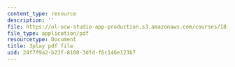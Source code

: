 ```yaml
---
content_type: resource
description: ''
file: https://ol-ocw-studio-app-production.s3.amazonaws.com/courses/18-06-linear-algebra-spring-2010/24f7f9a2b23f81003dfdf6c146e123b7_7UJ4CFRGd-U.pdf
file_type: application/pdf
resourcetype: Document
title: 3play pdf file
uid: 24f7f9a2-b23f-8100-3dfd-f6c146e123b7
---
```

